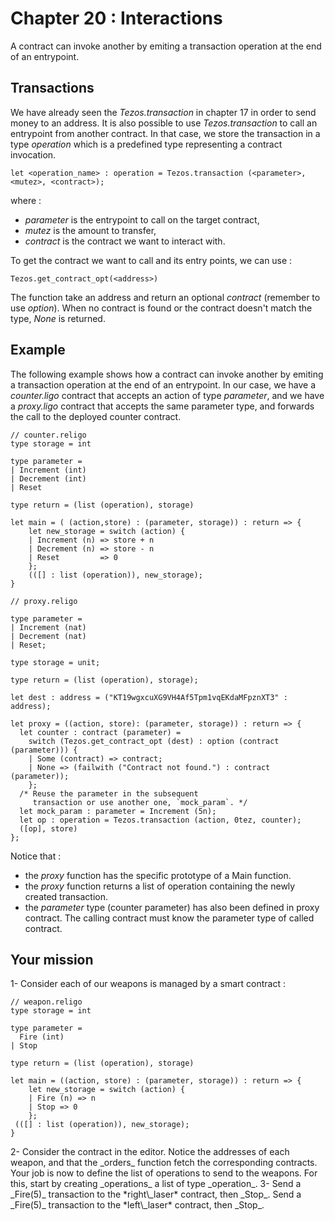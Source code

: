 # Chapter 20 : Interactions

<light />

<dialog character="alien">red alert the humans are here battle station surrender dirty humans or die we are the master of this universe and we will easily destroy you hahahaha</dialog>

A contract can invoke another by emiting a transaction operation at the end of an entrypoint.

## Transactions

We have already seen the _Tezos.transaction_ in chapter 17 in order to send money to an address. It is also possible to use _Tezos.transaction_ to call an entrypoint from another contract. In that case, we store the transaction in a type _operation_ which is a predefined type representing a contract invocation.

```
let <operation_name> : operation = Tezos.transaction (<parameter>, <mutez>, <contract>);
```

where :

- _parameter_ is the entrypoint to call on the target contract,
- _mutez_ is the amount to transfer,
- _contract_ is the contract we want to interact with.

To get the contract we want to call and its entry points, we can use :

```
Tezos.get_contract_opt(<address>)
```

The function take an address and return an optional _contract_ (remember to use _option_). When no contract is found or the contract doesn't match the type, _None_ is returned.

## Example

The following example shows how a contract can invoke another by emiting a transaction operation at the end of an entrypoint.
In our case, we have a _counter.ligo_ contract that accepts an action of type _parameter_, and we have a _proxy.ligo_ contract that accepts the same parameter type, and forwards the call to the deployed counter contract.

```
// counter.religo
type storage = int

type parameter =
| Increment (int)
| Decrement (int)
| Reset

type return = (list (operation), storage)

let main = ( (action,store) : (parameter, storage)) : return => {
    let new_storage = switch (action) {
    | Increment (n) => store + n
    | Decrement (n) => store - n
    | Reset         => 0
    };
    (([] : list (operation)), new_storage);
}
```

```
// proxy.religo

type parameter =
| Increment (nat)
| Decrement (nat)
| Reset;

type storage = unit;

type return = (list (operation), storage);

let dest : address = ("KT19wgxcuXG9VH4Af5Tpm1vqEKdaMFpznXT3" : address);

let proxy = ((action, store): (parameter, storage)) : return => {
  let counter : contract (parameter) =
    switch (Tezos.get_contract_opt (dest) : option (contract (parameter))) {
    | Some (contract) => contract;
    | None => (failwith ("Contract not found.") : contract (parameter));
    };
  /* Reuse the parameter in the subsequent
     transaction or use another one, `mock_param`. */
  let mock_param : parameter = Increment (5n);
  let op : operation = Tezos.transaction (action, 0tez, counter);
  ([op], store)
};
```

Notice that :

- the _proxy_ function has the specific prototype of a Main function.
- the _proxy_ function returns a list of operation containing the newly created transaction.
- the _parameter_ type (counter parameter) has also been defined in proxy contract. The calling contract must know the parameter type of called contract.

## Your mission

<!-- prettier-ignore -->1- Consider each of our weapons is managed by a smart contract  :

```
// weapon.religo
type storage = int

type parameter =
  Fire (int)
| Stop

type return = (list (operation), storage)

let main = ((action, store) : (parameter, storage)) : return => {
    let new_storage = switch (action) {
    | Fire (n) => n
    | Stop => 0
    };
 (([] : list (operation)), new_storage);
}
```

<!-- prettier-ignore -->2- Consider the contract in the editor. Notice the addresses of each weapon, and that the _orders_ function fetch the corresponding contracts. Your job is now to define the list of operations to send to the weapons. For this, start by creating _operations_ a list of type _operation_.

<!-- prettier-ignore -->3- Send a _Fire(5)_ transaction to the *right\_laser* contract, then _Stop_. Send a _Fire(5)_ transaction to the *left\_laser* contract, then _Stop_.
